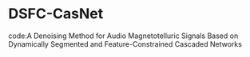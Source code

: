 # DSFC-CasNet
code:A Denoising Method for Audio Magnetotelluric Signals Based on Dynamically Segmented and Feature-Constrained Cascaded Networks
